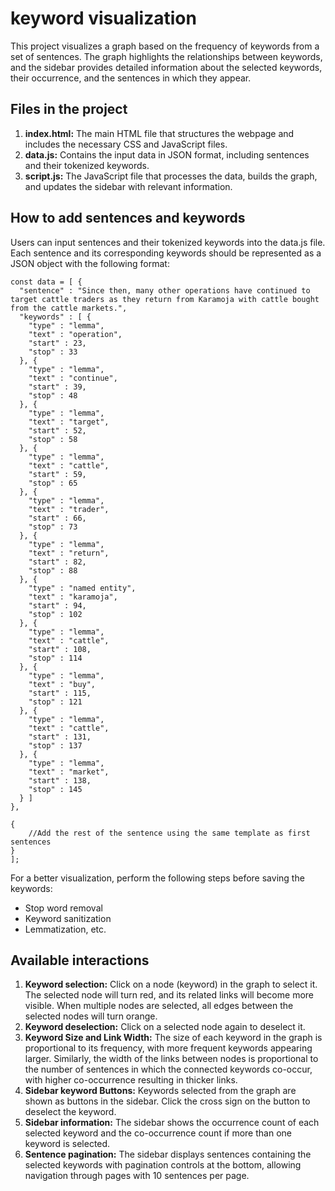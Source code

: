 # keyword visualization
This project visualizes a graph based on the frequency of keywords from a set of sentences. The graph highlights the relationships between keywords, and the sidebar provides detailed information about the selected keywords, their occurrence, and the sentences in which they appear.

## Files in the project
1. **index.html:** The main HTML file that structures the webpage and includes the necessary CSS and JavaScript files.
2. **data.js:** Contains the input data in JSON format, including sentences and their tokenized keywords.
3. **script.js:** The JavaScript file that processes the data, builds the graph, and updates the sidebar with relevant information.


## How to add sentences and keywords
Users can input sentences and their tokenized keywords into the data.js file. Each sentence and its corresponding keywords should be represented as a JSON object with the following format:

```
const data = [ {
  "sentence" : "Since then, many other operations have continued to target cattle traders as they return from Karamoja with cattle bought from the cattle markets.",
  "keywords" : [ {
    "type" : "lemma",
    "text" : "operation",
    "start" : 23,
    "stop" : 33
  }, {
    "type" : "lemma",
    "text" : "continue",
    "start" : 39,
    "stop" : 48
  }, {
    "type" : "lemma",
    "text" : "target",
    "start" : 52,
    "stop" : 58
  }, {
    "type" : "lemma",
    "text" : "cattle",
    "start" : 59,
    "stop" : 65
  }, {
    "type" : "lemma",
    "text" : "trader",
    "start" : 66,
    "stop" : 73
  }, {
    "type" : "lemma",
    "text" : "return",
    "start" : 82,
    "stop" : 88
  }, {
    "type" : "named entity",
    "text" : "karamoja",
    "start" : 94,
    "stop" : 102
  }, {
    "type" : "lemma",
    "text" : "cattle",
    "start" : 108,
    "stop" : 114
  }, {
    "type" : "lemma",
    "text" : "buy",
    "start" : 115,
    "stop" : 121
  }, {
    "type" : "lemma",
    "text" : "cattle",
    "start" : 131,
    "stop" : 137
  }, {
    "type" : "lemma",
    "text" : "market",
    "start" : 138,
    "stop" : 145
  } ]
},

{
    //Add the rest of the sentence using the same template as first sentences
}
];
```

For a better visualization, perform the following steps before saving the keywords:
 - Stop word removal
 - Keyword sanitization
 - Lemmatization, etc.

## Available interactions
1. **Keyword selection:** Click on a node (keyword) in the graph to select it. The selected node will turn red, and its related links will become more visible. When multiple nodes are selected, all edges between the selected nodes will turn orange.
2. **Keyword deselection:** Click on a selected node again to deselect it.
3. **Keyword Size and Link Width:** The size of each keyword in the graph is proportional to its frequency, with more frequent keywords appearing larger. Similarly, the width of the links between nodes is proportional to the number of sentences in which the connected keywords co-occur, with higher co-occurrence resulting in thicker links.
4. **Sidebar keyword Buttons:** Keywords selected from the graph are shown as buttons in the sidebar. Click the cross sign on the button to deselect the keyword.
5. **Sidebar information:** The sidebar shows the occurrence count of each selected keyword and the co-occurrence count if more than one keyword is selected.
6. **Sentence pagination:** The sidebar displays sentences containing the selected keywords with pagination controls at the bottom, allowing navigation through pages with 10 sentences per page.
